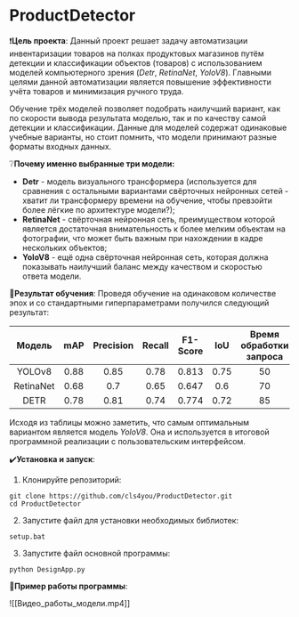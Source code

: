 # ProductDetector

❗**Цель проекта**:
Данный проект решает задачу автоматизации инвентаризации товаров на полках продуктовых магазинов путём детекции и классификации объектов (товаров) с использованием моделей компьютерного зрения (*Detr*, *RetinaNet*, *YoloV8*). Главными целями данной автоматизации является повышение эффективности учёта товаров и минимизация ручного труда.

Обучение трёх моделей позволяет подобрать наилучший вариант, как по скорости вывода результата моделью, так и по качеству самой детекции и классификации. Данные для моделей содержат одинаковые учебные варианты, но стоит помнить, что модели принимают разные форматы входных данных.

❔**Почему именно выбранные три модели:**
- **Detr** - модель визуального трансформера (используется для сравнения с остальными вариантами свёрточных нейронных сетей - хватит ли трансформеру времени на обучение, чтобы превзойти более лёгкие по архитектуре модели?);
- **RetinaNet** - свёрточная нейронная сеть, преимуществом которой является достаточная внимательность к более мелким объектам на фотографии, что может быть важным при нахождении в кадре нескольких объектов;
- **YoloV8** - ещё одна свёрточная нейронная сеть, которая должна показывать наилучший баланс между качеством и скоростью ответа модели.

🔎**Результат обучения**:
Проведя обучение на одинаковом количестве эпох и со стандартными гиперпараметрами получился следующий результат:

|  Модель   | mAP  | Precision | Recall | F1-Score | IoU  | Время обработки запроса |
| :-------: | :--: | :-------: | :----: | :------: | :--: | :---------------------: |
|  YOLOv8   | 0.88 |   0.85    |  0.78  |  0.813   | 0.75 |           50            |
| RetinaNet | 0.68 |    0.7    |  0.65  |  0.647   | 0.6  |           70            |
|   DETR    | 0.78 |   0.81    |  0.74  |  0.774   | 0.72 |           85            |
Исходя из таблицы можно заметить, что самым оптимальным вариантом является модель *YoloV8*. Она и используется в итоговой программной реализации с пользовательским интерфейсом.

✔️**Установка и запуск**:
1) Клонируйте репозиторий:
```
git clone https://github.com/cls4you/ProductDetector.git
cd ProductDetector
```
2) Запустите файл для установки необходимых библиотек:
```
setup.bat
```
3) Запустите файл основной программы:
```
python DesignApp.py
```

🎥**Пример работы программы**:

![[Видео_работы_модели.mp4]]